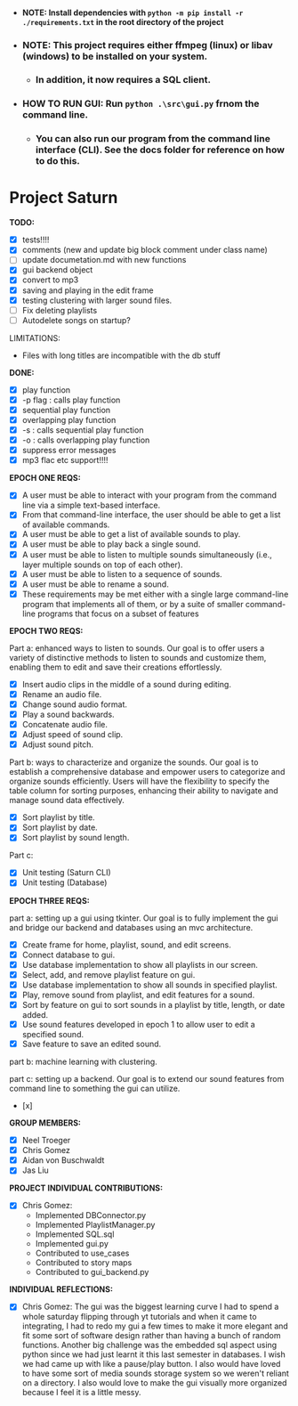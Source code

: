 - #### NOTE: Install dependencies with `python -m pip install -r ./requirements.txt` in the root directory of the project

- ### NOTE: This project requires either ffmpeg (linux) or libav (windows) to be installed on your system.
  - ### In addition, it now requires a SQL client.

- ### HOW TO RUN GUI: Run `python .\src\gui.py` frnom the command line.
  - ### You can also run our program from the command line interface (CLI). See the docs folder for reference on how to do this.  

# Project Saturn

**TODO:**

- [x] tests!!!!
- [x] comments (new and update big block comment under class name)
- [ ] update documetation.md with new functions
- [x] gui backend object
- [x] convert to mp3
- [x] saving and playing in the edit frame
- [x] testing clustering with larger sound files.
- [ ] Fix deleting playlists
- [ ] Autodelete songs on startup?

LIMITATIONS:
- Files with long titles are incompatible with the db stuff

**DONE:**

- [x] play function
- [x] -p flag : calls play function
- [x] sequential play function
- [x] overlapping play function
- [x] -s : calls sequential play function
- [x] -o : calls overlapping play function
- [x] suppress error messages
- [x] mp3 flac etc support!!!!

**EPOCH ONE REQS:**

- [x] A user must be able to interact with your program from the command line via a simple text-based interface.
- [x] From that command-line interface, the user should be able to get a list of available commands.
- [x] A user must be able to get a list of available sounds to play.
- [x] A user must be able to play back a single sound.
- [x] A user must be able to listen to multiple sounds simultaneously (i.e., layer multiple sounds on top of each other).
- [x] A user must be able to listen to a sequence of sounds.
- [x] A user must be able to rename a sound.
- [x] These requirements may be met either with a single large command-line program that implements all of them, or by a suite of smaller command-line programs that focus on a subset of features

**EPOCH TWO REQS:**

Part a: enhanced ways to listen to sounds.
Our goal is to offer users a variety of distinctive methods to listen to sounds and customize them, enabling them to edit and save their creations effortlessly.

- [x] Insert audio clips in the middle of a sound during editing.
- [x] Rename an audio file.
- [x] Change sound audio format.
- [x] Play a sound backwards.
- [x] Concatenate audio file.
- [x] Adjust speed of sound clip.
- [x] Adjust sound pitch.

Part b: ways to characterize and organize the sounds.
Our goal is to establish a comprehensive database and empower users to categorize and organize sounds efficiently. Users will have the flexibility to specify the table column for sorting purposes, enhancing their ability to navigate and manage sound data effectively.

- [x] Sort playlist by title.
- [x] Sort playlist by date.
- [x] Sort playlist by sound length.

Part c:

- [x] Unit testing (Saturn CLI)
- [x] Unit testing (Database)

**EPOCH THREE REQS:**

part a: setting up a gui using tkinter.
Our goal is to fully implement the gui and bridge our backend and databases using an mvc architecture.
- [x] Create frame for home, playlist, sound, and edit screens.
- [x] Connect database to gui.
- [x] Use database implementation to show all playlists in our screen.
- [x] Select, add, and remove playlist feature on gui.
- [x] Use database implementation to show all sounds in specified playlist.
- [x] Play, remove sound from playlist, and edit features for a sound.
- [x] Sort by feature on gui to sort sounds in a playlist by title, length, or date added.
- [x] Use sound features developed in epoch 1 to allow user to edit a specified sound.
- [x] Save feature to save an edited sound.

part b: machine learning with clustering.

part c: setting up a backend.
Our goal is to extend our sound features from command line to something the gui can utilize.
- [x]

**GROUP MEMBERS:**

- [x] Neel Troeger
- [x] Chris Gomez
- [x] Aidan von Buschwaldt
- [x] Jas Liu

**PROJECT INDIVIDUAL CONTRIBUTIONS:**

- [x] Chris Gomez: 
    - Implemented DBConnector.py
    - Implemented PlaylistManager.py
    - Implemented SQL.sql
    - Implemented gui.py
    - Contributed to use_cases
    - Contributed to story maps
    - Contributed to gui_backend.py

**INDIVIDUAL REFLECTIONS:**

- [x] Chris Gomez: The gui was the biggest learning curve I had to spend a whole saturday flipping through yt tutorials and when it came to integrating, I had to redo my gui a few times to make it more elegant and fit some sort of software design rather than having a bunch of random functions. Another big challenge was the embedded sql aspect using python since we had just learnt it this last semester in databases. I wish we had came up with like a pause/play button. I also would have loved to have some sort of media sounds storage system so we weren't reliant on a directory. I also would love to make the gui visually more organized because I feel it is a little messy. 